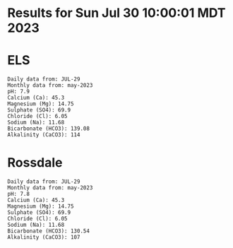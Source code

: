 # Results for Sun Jul 30 10:00:01 MDT 2023
# ELS
```
Daily data from: JUL-29
Monthly data from: may-2023
pH: 7.9
Calcium (Ca): 45.3
Magnesium (Mg): 14.75
Sulphate (SO4): 69.9
Chloride (Cl): 6.05
Sodium (Na): 11.68
Bicarbonate (HCO3): 139.08
Alkalinity (CaCO3): 114
```
# Rossdale
```
Daily data from: JUL-29
Monthly data from: may-2023
pH: 7.8
Calcium (Ca): 45.3
Magnesium (Mg): 14.75
Sulphate (SO4): 69.9
Chloride (Cl): 6.05
Sodium (Na): 11.68
Bicarbonate (HCO3): 130.54
Alkalinity (CaCO3): 107
```
